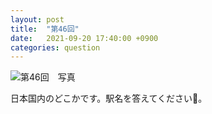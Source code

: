 ```yaml
---
layout: post
title:  "第46回"
date:   2021-09-20 17:40:00 +0900
categories: question
---
```


![第46回　写真](/kokodoko/images/q46.jpg "駅")

日本国内のどこかです。駅名を答えてください&#x1f689;。
